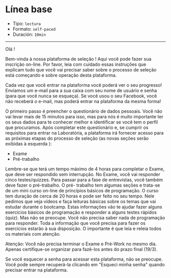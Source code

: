 # Línea base

* Tipo: `lectura`
* Formato: `self-paced`
* Duración: `10min`

***

Olá !

Bem-vinda à nossa plataforma de  seleção ! Aqui você pode fazer sua inscrição
on-line. Por favor, leia com cuidado essas instruções que explicam tudo que você
vai precisar saber sobre o processo de seleção está começando e sobre operação
desta plataforma.

Cada vez que você entrar na plataforma você poderá ver o seu progresso! Enviamos
um e-mail para a sua caixa com seu nome de usuário e senha (para que você nunca
se esqueça). Se você usou o seu Facebook, você não receberá o e-mail, mas poderá
entrar na plataforma da mesma forma!

O primeiro passo é preencher o questionário de dados pessoais. Você não vai
levar mais de 15 minutos para isso, mas para nós é muito importante ter os seus
dados para te conhecer melhor e identificar se você tem o perfil que procuramos.
Após completar este questionário e, se cumprir os requisitos para entrar na
Laboratória, a plataforma irá fornecer acesso para as próximas etapas do
processo de seleção (as novas seções serão exibidas à esquerda ):

* Exame
* Pré-trabalho

Lembre-se que terá um tempo máximo de 4 horas para completar o Exame, que deve
ser respondido sem interrupção. No Exame, você vai responder cinco testes/quizzes.
Para passar para a fase de entrevistas, você também deve fazer o pré-trabalho.
O pré- trabalho tem algumas seções e trata-se de um mini curso on-line de
princípios básicos de programação. O curso tem duração de cerca de 20 horas e
pode ser feito no seu tempo. Nele pedimos que veja vídeos e faça leituras básicas
sobre os temas que vai estudar durante o bootcamp. Estas informações vão te
ajudar fazer alguns exercícios básicos de programação e responder a alguns testes
rápidos (quiz). Mas não se preocupe. Você não precisa saber nada de programação
para responder. Toda a informação que você precisa para fazer os exercícios
estarão à sua disposição. O importante é que leia e releia todos os materiais
com atenção.

Atenção: Você não precisa terminar o Exame e Pré-Work no mesmo dia. Apenas
certifique-se organizar para fazê-los antes do prazo final (19/3).

Se você esquecer a senha para acessar esta plataforma, não se preocupe. Você
pode sempre recuperá-la clicando em "Esqueci minha senha" quando precisar entrar
na plataforma.
